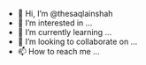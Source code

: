 - 👋 Hi, I’m @thesaqlainshah
- 👀 I’m interested in ...
- 🌱 I’m currently learning ...
- 💞️ I’m looking to collaborate on ...
- 📫 How to reach me ...

<!---
thesaqlainshah/thesaqlainshah is a ✨ special ✨ repository because its `README.md` (this file) appears on your GitHub profile.
You can click the Preview link to take a look at your changes.
--->
